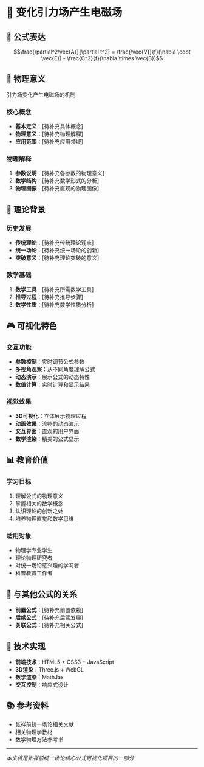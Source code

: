 # 🔄 变化引力场产生电磁场

## 📐 公式表达

$$\frac{\partial^2\vec{A}}{\partial t^2} = \frac{\vec{V}}{f}(\nabla \cdot \vec{E}) - \frac{C^2}{f}(\nabla \times \vec{B})$$

## 🎯 物理意义

引力场变化产生电磁场的机制

### 核心概念
- **基本定义**：[待补充具体概念]
- **物理意义**：[待补充物理解释]
- **应用范围**：[待补充应用领域]

### 物理解释
1. **参数说明**：[待补充各参数的物理意义]
2. **数学结构**：[待补充数学形式的分析]
3. **物理图像**：[待补充直观的物理图像]

## 🔬 理论背景

### 历史发展
- **传统理论**：[待补充传统理论观点]
- **统一场论**：[待补充统一场论的创新]
- **突破意义**：[待补充理论突破的意义]

### 数学基础
1. **数学工具**：[待补充所需数学工具]
2. **推导过程**：[待补充推导步骤]
3. **数学性质**：[待补充数学性质分析]

## 🎮 可视化特色

### 交互功能
- **参数控制**：实时调节公式参数
- **多视角观察**：从不同角度理解公式
- **动态演示**：展示公式的动态特性
- **数值计算**：实时计算和显示结果

### 视觉效果
- **3D可视化**：立体展示物理过程
- **动画效果**：流畅的动态演示
- **交互界面**：直观的用户界面
- **数学渲染**：精美的公式显示

## 📊 教育价值

### 学习目标
1. 理解公式的物理意义
2. 掌握相关的数学概念
3. 认识理论的创新之处
4. 培养物理直觉和数学思维

### 适用对象
- 物理学专业学生
- 理论物理研究者
- 对统一场论感兴趣的学习者
- 科普教育工作者

## 🔗 与其他公式的关系

- **前置公式**：[待补充前置依赖]
- **后续公式**：[待补充后续发展]
- **关联公式**：[待补充相关公式]

## 🚀 技术实现

- **前端技术**：HTML5 + CSS3 + JavaScript
- **3D渲染**：Three.js + WebGL
- **数学渲染**：MathJax
- **交互控制**：响应式设计

## 📚 参考资料

- 张祥前统一场论相关文献
- 相关物理学教材
- 数学物理方法参考书

---

*本文档是张祥前统一场论核心公式可视化项目的一部分*
